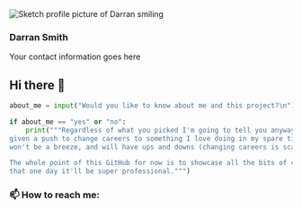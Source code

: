 <link rel="stylesheet" href="styles.css" />
<div class="sidebar">
  <img src="https://user-images.githubusercontent.com/116950436/206737077-f7b6b719-663c-4db9-bce7-23311402d178.png" alt="Sketch profile picture of Darran smiling" />
  <h3>Darran Smith</h3>
  <p>Your contact information goes here</p>
</div>




## Hi there 👋
```python
about_me = input("Would you like to know about me and this project?\n").lower()

if about_me == "yes" or "no": 
    print("""Regardless of what you picked I'm going to tell you anyway! Hi, my name is Darran. I have been recently 
given a push to change careers to something I love doing in my spare time...coding and programming! I know the journey 
won't be a breeze, and will have ups and downs (changing careers is scary), but I know I will thoroughly enjoy it!

The whole point of this GitHub for now is to showcase all the bits of code and programmes I have written in the hopes 
that one day it'll be super professional.""")
```


### 📫 How to reach me:

<!--
**DarranS360/DarranS360** is a ✨ _special_ ✨ repository because its `README.md` (this file) appears on your GitHub profile.

Here are some ideas to get you started:

- 🔭 I’m currently working on ...
- 🌱 I’m currently learning ...
- 👯 I’m looking to collaborate on ...
- 🤔 I’m looking for help with ...
- 💬 Ask me about ...

- 😄 Pronouns: ...
- ⚡ Fun fact: ...
-->
